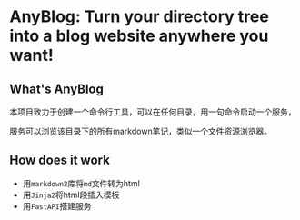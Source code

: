 # AnyBlog: Turn your directory tree into a blog website anywhere you want!

## What's AnyBlog

本项目致力于创建一个命令行工具，可以在任何目录，用一句命令启动一个服务，

服务可以浏览该目录下的所有markdown笔记，类似一个文件资源浏览器。

## How does it work

- 用`markdown2`库将`md`文件转为html
- 用`Jinja2`将html段插入模板
- 用`FastAPI`搭建服务
